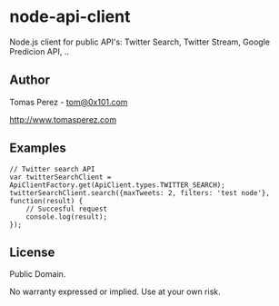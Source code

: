 node-api-client
=============
Node.js client for public API's: Twitter Search, Twitter Stream, Google Predicion API, ..

Author
----------
Tomas Perez - tom@0x101.com

http://www.tomasperez.com

Examples
----------

	// Twitter search API
	var twitterSearchClient = ApiClientFactory.get(ApiClient.types.TWITTER_SEARCH);
	twitterSearchClient.search({maxTweets: 2, filters: 'test node'}, function(result) {
		// Succesful request
		console.log(result);
	});

License
-----------
Public Domain.

No warranty expressed or implied. Use at your own risk.
